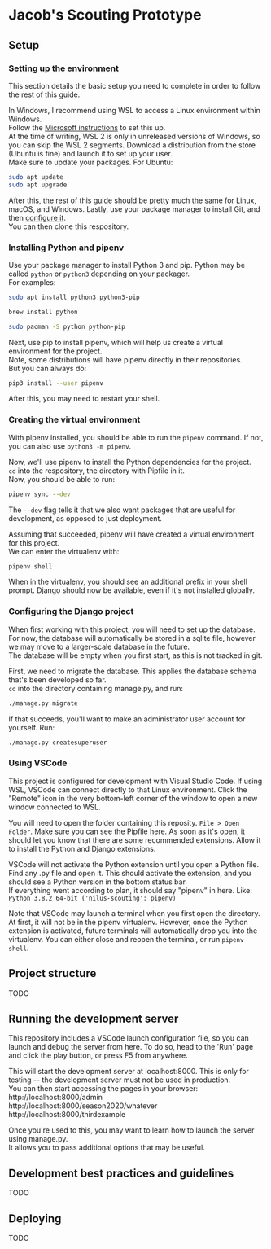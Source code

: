 # Jacob's Scouting Prototype

## Setup

### Setting up the environment

This section details the basic setup you need to complete in order to follow the
rest of this guide.

In Windows, I recommend using WSL to access a Linux environment within Windows.  
Follow the [Microsoft instructions](https://docs.microsoft.com/en-us/windows/wsl/install-win10)
to set this up.  
At the time of writing, WSL 2 is only in unreleased versions of Windows, so you
can skip the WSL 2 segments.
Download a distribution from the store (Ubuntu is fine) and launch it to set up your user.  
Make sure to update your packages. For Ubuntu:
```bash
sudo apt update
sudo apt upgrade
```

After this, the rest of this guide should be pretty much the same for Linux, macOS, and Windows.
Lastly, use your package manager to install Git, and then [configure it](https://git-scm.com/book/en/v2/Getting-Started-First-Time-Git-Setup).  
You can then clone this respository.

### Installing Python and pipenv

Use your package manager to install Python 3 and pip.
Python may be called `python` or `python3` depending on your packager.  
For examples:
```bash
sudo apt install python3 python3-pip
```
```bash
brew install python
```
```bash
sudo pacman -S python python-pip
```

Next, use pip to install pipenv, which will help us create a virtual environment for the project.  
Note, some distributions will have pipenv directly in their repositories.  
But you can always do:
```bash
pip3 install --user pipenv
```
After this, you may need to restart your shell.

### Creating the virtual environment

With pipenv installed, you should be able to run the `pipenv` command.
If not, you can also use `python3 -m pipenv`.

Now, we'll use pipenv to install the Python dependencies for the project.  
`cd` into the respository, the directory with Pipfile in it.  
Now, you should be able to run:
```bash
pipenv sync --dev
```
The `--dev` flag tells it that we also want packages that are useful for development, as opposed to just deployment.

Assuming that succeeded, pipenv will have created a virtual environment for this project.  
We can enter the virtualenv with:
```bash
pipenv shell
```
When in the virtualenv, you should see an additional prefix in your shell prompt.
Django should now be available, even if it's not installed globally.

### Configuring the Django project

When first working with this project, you will need to set up the database.  
For now, the database will automatically be stored in a sqlite file, however we may move to a larger-scale database in the future.  
The database will be empty when you first start, as this is not tracked in git.

First, we need to migrate the database. This applies the database schema that's been developed so far.  
`cd` into the directory containing manage.py, and run:
```bash
./manage.py migrate
```

If that succeeds, you'll want to make an administrator user account for yourself. Run:
```bash
./manage.py createsuperuser
```

### Using VSCode

This project is configured for development with Visual Studio Code.
If using WSL, VSCode can connect directly to that Linux environment. Click the "Remote" icon in the very bottom-left corner of the window to open a new window connected to WSL.

You will need to open the folder containing this reposity. `File > Open Folder`.
Make sure you can see the Pipfile here.
As soon as it's open, it should let you know that there are some recommended extensions. Allow it to install the Python and Django extensions.

VSCode will not activate the Python extension until you open a Python file.  
Find any .py file and open it. This should activate the extension, and you should see a Python version in the bottom status bar.  
If everything went according to plan, it should say "pipenv" in here. Like: `Python 3.8.2 64-bit ('nilus-scouting': pipenv)`

Note that VSCode may launch a terminal when you first open the directory.
At first, it will not be in the pipenv virtualenv.
However, once the Python extension is activated, future terminals will automatically drop you into the virtualenv.
You can either close and reopen the terminal, or run `pipenv shell`.

## Project structure

TODO

## Running the development server

This repository includes a VSCode launch configuration file, so you can launch and debug the server from here.
To do so, head to the 'Run' page and click the play button, or press F5 from anywhere.

This will start the development server at localhost:8000.
This is only for testing -- the development server must not be used in production.  
You can then start accessing the pages in your browser:  
http://localhost:8000/admin  
http://localhost:8000/season2020/whatever  
http://localhost:8000/thirdexample

Once you're used to this, you may want to learn how to launch the server using manage.py.  
It allows you to pass additional options that may be useful.

## Development best practices and guidelines

TODO

## Deploying

TODO